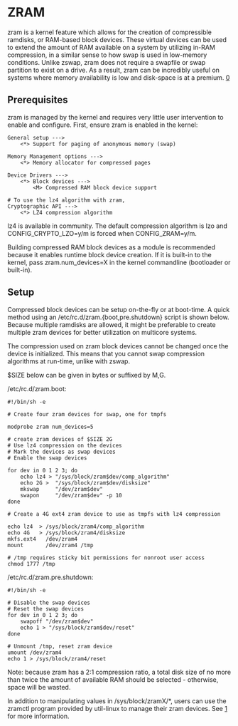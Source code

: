 ZRAM
====

zram is a kernel feature which allows for the creation of compressible ramdisks,
or RAM-based block devices. These virtual devices can be used to extend the
amount of RAM available on a system by utilizing in-RAM compression, in a
similar sense to how swap is used in low-memory conditions. Unlike zswap, zram
does not require a swapfile or swap partition to exist on a drive. As a result,
zram can be incredibly useful on systems where memory availability is low and
disk-space is at a premium. [0]

Prerequisites
-------------

zram is managed by the kernel and requires very little user intervention to
enable and configure. First, ensure zram is enabled in the kernel:

    General setup --->
        <*> Support for paging of anonymous memory (swap)

    Memory Management options --->
        <*> Memory allocator for compressed pages

    Device Drivers --->
        <*> Block devices --->
            <M> Compressed RAM block device support

    # To use the lz4 algorithm with zram,
    Cryptographic API --->
        <*> LZ4 compression algorithm

lz4 is available in community. The default compression algorithm is lzo and
CONFIG_CRYPTO_LZO=y/m is forced when CONFIG_ZRAM=y/m.

Building compressed RAM block devices as a module is recommended because it
enables runtime block device creation. If it is built-in to the kernel, pass
zram.num_devices=X in the kernel commandline (bootloader or built-in).

Setup
-----

Compressed block devices can be setup on-the-fly or at boot-time. A quick
method using an /etc/rc.d/zram.{boot,pre.shutdown} script is shown below.
Because multiple ramdisks are allowed, it might be preferable to create
multiple zram devices for better utilization on multicore systems.

The compression used on zram block devices cannot be changed once the device is
initialized. This means that you cannot swap compression algorithms at run-time,
unlike with zswap.

$SIZE below can be given in bytes or suffixed by M,G.

/etc/rc.d/zram.boot:

    #!/bin/sh -e

    # Create four zram devices for swap, one for tmpfs

    modprobe zram num_devices=5

    # create zram devices of $SIZE 2G
    # Use lz4 compression on the devices
    # Mark the devices as swap devices
    # Enable the swap devices

    for dev in 0 1 2 3; do
        echo lz4 > "/sys/block/zram$dev/comp_algorithm"
        echo 2G >  "/sys/block/zram$dev/disksize"
        mkswap     "/dev/zram$dev"
        swapon     "/dev/zram$dev" -p 10
    done

    # Create a 4G ext4 zram device to use as tmpfs with lz4 compression

    echo lz4  > /sys/block/zram4/comp_algorithm
    echo 4G   > /sys/block/zram4/disksize
    mkfs.ext4   /dev/zram4
    mount       /dev/zram4 /tmp

    # /tmp requires sticky bit permissions for nonroot user access
    chmod 1777 /tmp

/etc/rc.d/zram.pre.shutdown:

    #!/bin/sh -e

    # Disable the swap devices
    # Reset the swap devices
    for dev in 0 1 2 3; do
        swapoff "/dev/zram$dev"
        echo 1 > "/sys/block/zram$dev/reset"
    done

    # Unmount /tmp, reset zram device
    umount /dev/zram4
    echo 1 > /sys/block/zram4/reset

Note: because zram has a 2:1 compression ratio, a total disk size of no more
than twice the amount of available RAM should be selected - otherwise, space
will be wasted.

In addition to manipulating values in /sys/block/zramX/*, users can use the
zramctl program provided by util-linux to manage their zram devices. See [1] for
more information.

[0]: https://kernel.org/doc/Documentation/blockdev/zram.txt
[1]: https://man7.org/linux/man-pages/man8/zramctl.8.html
